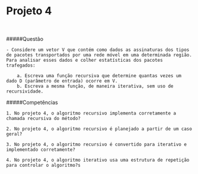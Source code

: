 # Projeto 4

</br>

#####Questão

    - Considere um vetor V que contém como dados as assinaturas dos tipos de pacotes transportados por uma rede móvel em uma determinada região. Para analisar esses dados e colher estatísticas dos pacotes trafegados:

        a. Escreva uma função recursiva que determine quantas vezes um dado D (parâmetro de entrada) ocorre em V.
        b. Escreva a mesma função, de maneira iterativa, sem uso de recursividade.

#####Competências 

    1. No projeto 4, o algoritmo recursivo implementa corretamente a chamada recursiva do método?

    2. No projeto 4, o algoritmo recursivo é planejado a partir de um caso geral?

    3. No projeto 4, o algoritmo recursivo é convertido para iterativo e implementado corretamente?

    4. No projeto 4, o algoritmo iterativo usa uma estrutura de repetição para controlar o algoritmo?s
